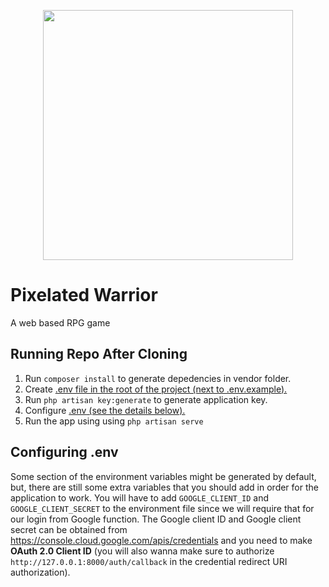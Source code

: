 <p align="center"><a href="https://laravel.com" target="_blank"><img src="https://raw.githubusercontent.com/laravel/art/master/logo-lockup/5%20SVG/2%20CMYK/1%20Full%20Color/laravel-logolockup-cmyk-red.svg" width="400"></a></p>

# Pixelated Warrior
A web based RPG game

## Running Repo After Cloning
1. Run `composer install` to generate depedencies in vendor folder.
2. Create <ins>.env<ins> file in the root of the project (next to <ins>.env.example<ins>).
3. Run `php artisan key:generate` to generate application key.
4. Configure <ins>.env<ins> (see the details below).
5. Run the app using using `php artisan serve`

## Configuring .env
Some section of the environment variables might be generated by default, but, there are still some extra variables that you should add in order for the application to work. You will have to add `GOOGLE_CLIENT_ID` and `GOOGLE_CLIENT_SECRET` to the environment file since we will require that for our login from Google function. The Google client ID and Google client secret can be obtained from https://console.cloud.google.com/apis/credentials and you need to make **OAuth 2.0 Client ID** (you will also wanna make sure to authorize `http://127.0.0.1:8000/auth/callback` in the credential redirect URI authorization). 